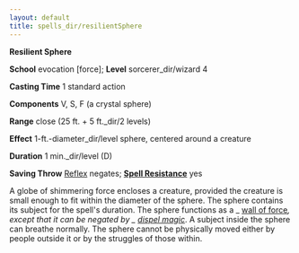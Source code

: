 ```yaml
---
layout: default
title: spells_dir/resilientSphere
---
```

 **Resilient Sphere**

**School** evocation [force]; **Level** sorcerer_dir/wizard 4

**Casting Time** 1 standard action

**Components** V, S, F (a crystal sphere)

**Range** close (25 ft. + 5 ft._dir/2 levels)

**Effect** 1-ft.-diameter_dir/level sphere, centered around a creature

**Duration** 1 min._dir/level (D)

**Saving Throw** [Reflex](../../combat#_reflex) negates; **[Spell Resistance](../../glossary#_spell-resistance)** yes

A globe of shimmering force encloses a creature, provided the creature is small enough to fit within the diameter of the sphere. The sphere contains its subject for the spell's duration. The sphere functions as a _ [wall of force](../wallOfForce#_wall-of-force)_, except that it can be negated by _ [dispel magic](../dispelMagic#_dispel-magic)_. A subject inside the sphere can breathe normally. The sphere cannot be physically moved either by people outside it or by the struggles of those within.

